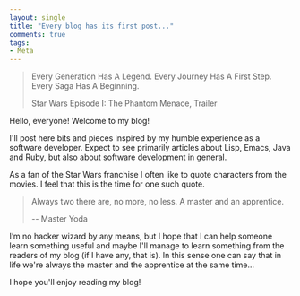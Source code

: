 ```yaml
---
layout: single
title: "Every blog has its first post..."
comments: true
tags:
- Meta
---
```


> Every Generation Has A Legend. Every Journey Has A First Step. Every
> Saga Has A Beginning.
>
> Star Wars Episode I: The Phantom Menace, Trailer

Hello, everyone! Welcome to my blog!

I'll post here bits and pieces inspired by my humble experience as a
software developer. Expect to see primarily articles about Lisp,
Emacs, Java and Ruby, but also about software development in general.

As a fan of the Star Wars franchise I often like to quote characters
from the movies. I feel that this is the time for one such quote.

> Always two there are, no more, no less. A master and an
> apprentice.
>
> -- Master Yoda

I’m no hacker wizard by any means, but I hope that I can
help someone learn something useful and maybe I'll manage to learn something
from the readers of my blog (if I have any, that is). In this sense
one can say that in life we're always the master and the apprentice at
the same time...

I hope you'll enjoy reading my blog!
